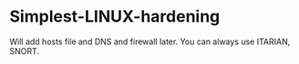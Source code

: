 # Simplest-LINUX-hardening

Will add hosts file and DNS and firewall later. You can always use ITARIAN, SNORT.
